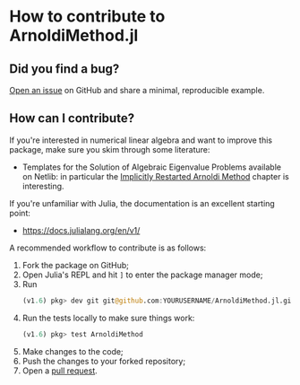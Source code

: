 # How to contribute to ArnoldiMethod.jl

## Did you find a bug?
[Open an issue](https://github.com/JuliaLinearAlgebra/ArnoldiMethod.jl/issues) on GitHub
and share a minimal, reproducible example.

## How can I contribute?
If you're interested in numerical linear algebra and want to improve this 
package, make sure you skim through some literature:

- Templates for the Solution of Algebraic Eigenvalue Problems available on 
  Netlib: in particular the [Implicitly Restarted Arnoldi Method](http://www.netlib.org/utk/people/JackDongarra/etemplates/node220.html)
  chapter is interesting.

If you're unfamiliar with Julia, the documentation is an excellent starting
point:

- https://docs.julialang.org/en/v1/

A recommended workflow to contribute is as follows:

1. Fork the package on GitHub;
2. Open Julia's REPL and hit `]` to enter the package manager mode;
3. Run
   ```julia
   (v1.6) pkg> dev git git@github.com:YOURUSERNAME/ArnoldiMethod.jl.git
   ```
4. Run the tests locally to make sure things work:
   ```julia
   (v1.6) pkg> test ArnoldiMethod
   ```
5. Make changes to the code;
6. Push the changes to your forked repository;
7. Open a [pull request](https://github.com/JuliaLinearAlgebra/ArnoldiMethod.jl/pulls).
